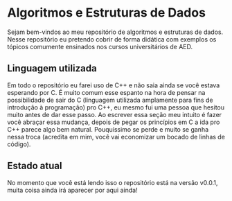 # Algoritmos e Estruturas de Dados

Sejam bem-vindos ao meu repositório de algoritmos e estruturas de dados. Nesse repositório eu pretendo cobrir de forma didática com exemplos os tópicos comumente ensinados nos cursos universitários de AED.

## Linguagem utilizada

Em todo o repositório eu farei uso de C++ e não saia ainda se você estava esperando por C. É muito comum esse espanto na hora de pensar na possibilidade de sair do C (linguagem utilizada amplamente para fins de introdução à programação) pro C++, eu mesmo fui uma pessoa que hesitou muito antes de dar esse passo. Ao escrever essa seção meu intuito é fazer você abraçar essa mudança, depois de pegar os princípios em C a ida pro C++ parece algo bem natural. Pouquíssimo se perde e muito se ganha nessa troca (acredita em mim, você vai economizar um bocado de linhas de código).

## Estado atual

No momento que você está lendo isso o repositório está na versão v0.0.1, muita coisa ainda irá aparecer por aqui ainda!
